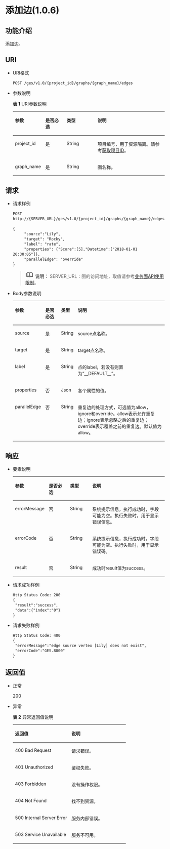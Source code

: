 # 添加边\(1.0.6\)<a name="ges_03_0054"></a>

## 功能介绍<a name="section37889131194723"></a>

添加边。

## URI<a name="section39433874194723"></a>

-   URI格式

    ```
    POST /ges/v1.0/{project_id}/graphs/{graph_name}/edges
    ```


-   参数说明

    **表 1**  URI参数说明

    <a name="table61876270194823"></a>
    <table><thead align="left"><tr id="row62963643194823"><th class="cellrowborder" valign="top" width="16.8%" id="mcps1.2.5.1.1"><p id="p27937123194842"><a name="p27937123194842"></a><a name="p27937123194842"></a>参数</p>
    </th>
    <th class="cellrowborder" valign="top" width="14.469999999999999%" id="mcps1.2.5.1.2"><p id="p48314489194842"><a name="p48314489194842"></a><a name="p48314489194842"></a>是否必选</p>
    </th>
    <th class="cellrowborder" valign="top" width="20.93%" id="mcps1.2.5.1.3"><p id="p21159507194842"><a name="p21159507194842"></a><a name="p21159507194842"></a>类型</p>
    </th>
    <th class="cellrowborder" valign="top" width="47.8%" id="mcps1.2.5.1.4"><p id="p36198489194842"><a name="p36198489194842"></a><a name="p36198489194842"></a>说明</p>
    </th>
    </tr>
    </thead>
    <tbody><tr id="row50786690194823"><td class="cellrowborder" valign="top" width="16.8%" headers="mcps1.2.5.1.1 "><p id="p22796194842"><a name="p22796194842"></a><a name="p22796194842"></a>project_id</p>
    </td>
    <td class="cellrowborder" valign="top" width="14.469999999999999%" headers="mcps1.2.5.1.2 "><p id="p1846536194842"><a name="p1846536194842"></a><a name="p1846536194842"></a>是</p>
    </td>
    <td class="cellrowborder" valign="top" width="20.93%" headers="mcps1.2.5.1.3 "><p id="p15351761194842"><a name="p15351761194842"></a><a name="p15351761194842"></a>String</p>
    </td>
    <td class="cellrowborder" valign="top" width="47.8%" headers="mcps1.2.5.1.4 "><p id="p51708449194548"><a name="p51708449194548"></a><a name="p51708449194548"></a>项目编号，用于资源隔离。请参考<a href="获取项目ID.md">获取项目ID</a>。</p>
    </td>
    </tr>
    <tr id="row32539887194823"><td class="cellrowborder" valign="top" width="16.8%" headers="mcps1.2.5.1.1 "><p id="p66742571194842"><a name="p66742571194842"></a><a name="p66742571194842"></a>graph_name</p>
    </td>
    <td class="cellrowborder" valign="top" width="14.469999999999999%" headers="mcps1.2.5.1.2 "><p id="p37439162194842"><a name="p37439162194842"></a><a name="p37439162194842"></a>是</p>
    </td>
    <td class="cellrowborder" valign="top" width="20.93%" headers="mcps1.2.5.1.3 "><p id="p12673306194842"><a name="p12673306194842"></a><a name="p12673306194842"></a>String</p>
    </td>
    <td class="cellrowborder" valign="top" width="47.8%" headers="mcps1.2.5.1.4 "><p id="p19904883194842"><a name="p19904883194842"></a><a name="p19904883194842"></a>图名称。</p>
    </td>
    </tr>
    </tbody>
    </table>


## 请求<a name="section34377822194723"></a>

-   请求样例

    ```
    POST http://{SERVER_URL}/ges/v1.0/{project_id}/graphs/{graph_name}/edges
    
    {
         "source":"Lily",
         "target": "Rocky",
         "label": "rate",
         "properties": {"Score":[5],"Datetime":["2018-01-01 20:30:05"]},
         "parallelEdge": "override"
    }
    ```

    >![](public_sys-resources/icon-note.gif) **说明：** 
    >SERVER\_URL：图的访问地址，取值请参考[业务面API使用限制](业务面API使用限制.md)。

-   Body参数说明

    <a name="table28955499194723"></a>
    <table><thead align="left"><tr id="row21800376194723"><th class="cellrowborder" valign="top" width="12.04%" id="mcps1.1.5.1.1"><p id="p21000045194723"><a name="p21000045194723"></a><a name="p21000045194723"></a>参数</p>
    </th>
    <th class="cellrowborder" valign="top" width="11.59%" id="mcps1.1.5.1.2"><p id="p23282070194723"><a name="p23282070194723"></a><a name="p23282070194723"></a>是否必选</p>
    </th>
    <th class="cellrowborder" valign="top" width="9.520000000000001%" id="mcps1.1.5.1.3"><p id="p6799516194723"><a name="p6799516194723"></a><a name="p6799516194723"></a>类型</p>
    </th>
    <th class="cellrowborder" valign="top" width="66.85%" id="mcps1.1.5.1.4"><p id="p13889894194723"><a name="p13889894194723"></a><a name="p13889894194723"></a>说明</p>
    </th>
    </tr>
    </thead>
    <tbody><tr id="row51339612194723"><td class="cellrowborder" valign="top" width="12.04%" headers="mcps1.1.5.1.1 "><p id="p64867944194723"><a name="p64867944194723"></a><a name="p64867944194723"></a>source</p>
    </td>
    <td class="cellrowborder" valign="top" width="11.59%" headers="mcps1.1.5.1.2 "><p id="p19812079194723"><a name="p19812079194723"></a><a name="p19812079194723"></a>是</p>
    </td>
    <td class="cellrowborder" valign="top" width="9.520000000000001%" headers="mcps1.1.5.1.3 "><p id="p61274587194723"><a name="p61274587194723"></a><a name="p61274587194723"></a>String</p>
    </td>
    <td class="cellrowborder" valign="top" width="66.85%" headers="mcps1.1.5.1.4 "><p id="p64294548194723"><a name="p64294548194723"></a><a name="p64294548194723"></a>source点名称。</p>
    </td>
    </tr>
    <tr id="row41780025194723"><td class="cellrowborder" valign="top" width="12.04%" headers="mcps1.1.5.1.1 "><p id="p28738831194723"><a name="p28738831194723"></a><a name="p28738831194723"></a>target</p>
    </td>
    <td class="cellrowborder" valign="top" width="11.59%" headers="mcps1.1.5.1.2 "><p id="p46143974194723"><a name="p46143974194723"></a><a name="p46143974194723"></a>是</p>
    </td>
    <td class="cellrowborder" valign="top" width="9.520000000000001%" headers="mcps1.1.5.1.3 "><p id="p46674405194723"><a name="p46674405194723"></a><a name="p46674405194723"></a>String</p>
    </td>
    <td class="cellrowborder" valign="top" width="66.85%" headers="mcps1.1.5.1.4 "><p id="p22530485194723"><a name="p22530485194723"></a><a name="p22530485194723"></a>target点名称。</p>
    </td>
    </tr>
    <tr id="row1447779194723"><td class="cellrowborder" valign="top" width="12.04%" headers="mcps1.1.5.1.1 "><p id="p50161263194723"><a name="p50161263194723"></a><a name="p50161263194723"></a>label</p>
    </td>
    <td class="cellrowborder" valign="top" width="11.59%" headers="mcps1.1.5.1.2 "><p id="p36530463194723"><a name="p36530463194723"></a><a name="p36530463194723"></a>是</p>
    </td>
    <td class="cellrowborder" valign="top" width="9.520000000000001%" headers="mcps1.1.5.1.3 "><p id="p6177499194723"><a name="p6177499194723"></a><a name="p6177499194723"></a>String</p>
    </td>
    <td class="cellrowborder" valign="top" width="66.85%" headers="mcps1.1.5.1.4 "><p id="p30615436194723"><a name="p30615436194723"></a><a name="p30615436194723"></a>点的label，若没有则置为“__DEFAULT__”。</p>
    </td>
    </tr>
    <tr id="row7103476194723"><td class="cellrowborder" valign="top" width="12.04%" headers="mcps1.1.5.1.1 "><p id="p38510703194723"><a name="p38510703194723"></a><a name="p38510703194723"></a>properties</p>
    </td>
    <td class="cellrowborder" valign="top" width="11.59%" headers="mcps1.1.5.1.2 "><p id="p32359251194723"><a name="p32359251194723"></a><a name="p32359251194723"></a>否</p>
    </td>
    <td class="cellrowborder" valign="top" width="9.520000000000001%" headers="mcps1.1.5.1.3 "><p id="p3853638194723"><a name="p3853638194723"></a><a name="p3853638194723"></a>Json</p>
    </td>
    <td class="cellrowborder" valign="top" width="66.85%" headers="mcps1.1.5.1.4 "><p id="p43709299194723"><a name="p43709299194723"></a><a name="p43709299194723"></a>各个属性的值。</p>
    </td>
    </tr>
    <tr id="row41572221413"><td class="cellrowborder" valign="top" width="12.04%" headers="mcps1.1.5.1.1 "><p id="p1015814221816"><a name="p1015814221816"></a><a name="p1015814221816"></a>parallelEdge</p>
    </td>
    <td class="cellrowborder" valign="top" width="11.59%" headers="mcps1.1.5.1.2 "><p id="p18158922418"><a name="p18158922418"></a><a name="p18158922418"></a>否</p>
    </td>
    <td class="cellrowborder" valign="top" width="9.520000000000001%" headers="mcps1.1.5.1.3 "><p id="p515811220115"><a name="p515811220115"></a><a name="p515811220115"></a>String</p>
    </td>
    <td class="cellrowborder" valign="top" width="66.85%" headers="mcps1.1.5.1.4 "><p id="p3158172215112"><a name="p3158172215112"></a><a name="p3158172215112"></a>重复边的处理方式，可选值为allow，ignore和override。allow表示允许重复边；ignore表示忽略之后的重复边；override表示覆盖之前的重复边。默认值为allow。</p>
    </td>
    </tr>
    </tbody>
    </table>


## 响应<a name="section57839374194723"></a>

-   要素说明

    <a name="table50617411194723"></a>
    <table><thead align="left"><tr id="row39977184194723"><th class="cellrowborder" valign="top" width="16.16%" id="mcps1.1.5.1.1"><p id="p16926456194723"><a name="p16926456194723"></a><a name="p16926456194723"></a>参数</p>
    </th>
    <th class="cellrowborder" valign="top" width="15.15%" id="mcps1.1.5.1.2"><p id="p28865672194723"><a name="p28865672194723"></a><a name="p28865672194723"></a>是否必选</p>
    </th>
    <th class="cellrowborder" valign="top" width="15.15%" id="mcps1.1.5.1.3"><p id="p56418105194723"><a name="p56418105194723"></a><a name="p56418105194723"></a>类型</p>
    </th>
    <th class="cellrowborder" valign="top" width="53.54%" id="mcps1.1.5.1.4"><p id="p6463794194723"><a name="p6463794194723"></a><a name="p6463794194723"></a>说明</p>
    </th>
    </tr>
    </thead>
    <tbody><tr id="row53805340194723"><td class="cellrowborder" valign="top" width="16.16%" headers="mcps1.1.5.1.1 "><p id="p63265311194723"><a name="p63265311194723"></a><a name="p63265311194723"></a>errorMessage</p>
    </td>
    <td class="cellrowborder" valign="top" width="15.15%" headers="mcps1.1.5.1.2 "><p id="p24216546194723"><a name="p24216546194723"></a><a name="p24216546194723"></a>否</p>
    </td>
    <td class="cellrowborder" valign="top" width="15.15%" headers="mcps1.1.5.1.3 "><p id="p15383181194723"><a name="p15383181194723"></a><a name="p15383181194723"></a>String</p>
    </td>
    <td class="cellrowborder" valign="top" width="53.54%" headers="mcps1.1.5.1.4 "><p id="p38078153194723"><a name="p38078153194723"></a><a name="p38078153194723"></a>系统提示信息，执行成功时，字段可能为空。执行失败时，用于显示错误信息。</p>
    </td>
    </tr>
    <tr id="row7159061194723"><td class="cellrowborder" valign="top" width="16.16%" headers="mcps1.1.5.1.1 "><p id="p43013036194723"><a name="p43013036194723"></a><a name="p43013036194723"></a>errorCode</p>
    </td>
    <td class="cellrowborder" valign="top" width="15.15%" headers="mcps1.1.5.1.2 "><p id="p61503912194723"><a name="p61503912194723"></a><a name="p61503912194723"></a>否</p>
    </td>
    <td class="cellrowborder" valign="top" width="15.15%" headers="mcps1.1.5.1.3 "><p id="p15761009194723"><a name="p15761009194723"></a><a name="p15761009194723"></a>String</p>
    </td>
    <td class="cellrowborder" valign="top" width="53.54%" headers="mcps1.1.5.1.4 "><p id="p1573358194723"><a name="p1573358194723"></a><a name="p1573358194723"></a>系统提示信息，执行成功时，字段可能为空。执行失败时，用于显示错误码。</p>
    </td>
    </tr>
    <tr id="row14160228194723"><td class="cellrowborder" valign="top" width="16.16%" headers="mcps1.1.5.1.1 "><p id="p6127819194723"><a name="p6127819194723"></a><a name="p6127819194723"></a>result</p>
    </td>
    <td class="cellrowborder" valign="top" width="15.15%" headers="mcps1.1.5.1.2 "><p id="p26591322194723"><a name="p26591322194723"></a><a name="p26591322194723"></a>否</p>
    </td>
    <td class="cellrowborder" valign="top" width="15.15%" headers="mcps1.1.5.1.3 "><p id="p6413498194723"><a name="p6413498194723"></a><a name="p6413498194723"></a>String</p>
    </td>
    <td class="cellrowborder" valign="top" width="53.54%" headers="mcps1.1.5.1.4 "><p id="p49731347194723"><a name="p49731347194723"></a><a name="p49731347194723"></a>成功时result值为success。</p>
    </td>
    </tr>
    </tbody>
    </table>

-   请求成功样例

    ```
    Http Status Code: 200
    {
     "result":"success",
     "data":{"index":"0"}
    }
    ```

-   请求失败样例

    ```
    Http Status Code: 400
    {
     "errorMessage":"edge source vertex [Lily] does not exist",
     "errorCode":"GES.8000"
    }
    ```


## 返回值<a name="section62448200194723"></a>

-   正常

    200

-   异常

    **表 2**  异常返回值说明

    <a name="table2984752518246"></a>
    <table><thead align="left"><tr id="row1211940418246"><th class="cellrowborder" valign="top" width="50%" id="mcps1.2.3.1.1"><p id="p3980654218254"><a name="p3980654218254"></a><a name="p3980654218254"></a>返回值</p>
    </th>
    <th class="cellrowborder" valign="top" width="50%" id="mcps1.2.3.1.2"><p id="p310447318254"><a name="p310447318254"></a><a name="p310447318254"></a>说明</p>
    </th>
    </tr>
    </thead>
    <tbody><tr id="row4240912018246"><td class="cellrowborder" valign="top" width="50%" headers="mcps1.2.3.1.1 "><p id="p3446280418254"><a name="p3446280418254"></a><a name="p3446280418254"></a>400 Bad Request</p>
    </td>
    <td class="cellrowborder" valign="top" width="50%" headers="mcps1.2.3.1.2 "><p id="p4002370018254"><a name="p4002370018254"></a><a name="p4002370018254"></a>请求错误。</p>
    </td>
    </tr>
    <tr id="row4888805618246"><td class="cellrowborder" valign="top" width="50%" headers="mcps1.2.3.1.1 "><p id="p5203043918254"><a name="p5203043918254"></a><a name="p5203043918254"></a>401 Unauthorized</p>
    </td>
    <td class="cellrowborder" valign="top" width="50%" headers="mcps1.2.3.1.2 "><p id="p5371601718254"><a name="p5371601718254"></a><a name="p5371601718254"></a>鉴权失败。</p>
    </td>
    </tr>
    <tr id="row3592872518246"><td class="cellrowborder" valign="top" width="50%" headers="mcps1.2.3.1.1 "><p id="p3450921718254"><a name="p3450921718254"></a><a name="p3450921718254"></a>403 Forbidden</p>
    </td>
    <td class="cellrowborder" valign="top" width="50%" headers="mcps1.2.3.1.2 "><p id="p4378321618254"><a name="p4378321618254"></a><a name="p4378321618254"></a>没有操作权限。</p>
    </td>
    </tr>
    <tr id="row4281759818246"><td class="cellrowborder" valign="top" width="50%" headers="mcps1.2.3.1.1 "><p id="p4125438418254"><a name="p4125438418254"></a><a name="p4125438418254"></a>404 Not Found</p>
    </td>
    <td class="cellrowborder" valign="top" width="50%" headers="mcps1.2.3.1.2 "><p id="p5327079718254"><a name="p5327079718254"></a><a name="p5327079718254"></a>找不到资源。</p>
    </td>
    </tr>
    <tr id="row994303918246"><td class="cellrowborder" valign="top" width="50%" headers="mcps1.2.3.1.1 "><p id="p4548781618254"><a name="p4548781618254"></a><a name="p4548781618254"></a>500 Internal Server Error</p>
    </td>
    <td class="cellrowborder" valign="top" width="50%" headers="mcps1.2.3.1.2 "><p id="p6063444518254"><a name="p6063444518254"></a><a name="p6063444518254"></a>服务内部错误。</p>
    </td>
    </tr>
    <tr id="row5822219018246"><td class="cellrowborder" valign="top" width="50%" headers="mcps1.2.3.1.1 "><p id="p4487805318254"><a name="p4487805318254"></a><a name="p4487805318254"></a>503 Service Unavailable</p>
    </td>
    <td class="cellrowborder" valign="top" width="50%" headers="mcps1.2.3.1.2 "><p id="p1124370918254"><a name="p1124370918254"></a><a name="p1124370918254"></a>服务不可用。</p>
    </td>
    </tr>
    </tbody>
    </table>


